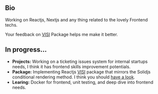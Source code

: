 ## Bio
Working on Reactjs, Nextjs and any thing related to the lovely Frontend techs.

Your feedback on [VISI](https://github.com/sfwnisme/visi) Package helps me make it better.

## In progress...

- **Projects:** Working on a ticketing issues system for internal startups needs, I think it has frontend skills improvement potentials.
- **Package:** Implementing Reactjs [VISI](https://github.com/sfwnisme/visi) package that mirrors the Solidjs conditional rendering method. I think you should [have a look](https://github.com/sfwnisme/visi).
- **Learing:** Docker for frontend, unit testing, and deep dive into frontend needs.

